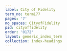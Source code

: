```yaml
---
label: City of Fidelity
term_no: term177
pages: '7'
no_spaces: CityofFidelity
pid: cityoffidelity
order: '0172'
layout: generic_index_term
collection: index-headings
---
```

